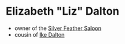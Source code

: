 # Elizabeth "Liz" Dalton
- owner of the [Silver Feather Saloon](./silver-feather-saloon.md)
- cousin of [Ike Dalton](./ike-dalton.md)